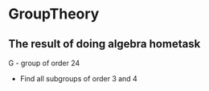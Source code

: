# GroupTheory
## The result of doing algebra hometask

G - group of order 24

* Find all subgroups of order 3 and 4